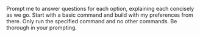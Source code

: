 Prompt me to answer questions for each option, explaining each concisely as we
go. Start with a basic command and build with my preferences from there. Only
run the specified command and no other commands. Be thorough in your prompting.
